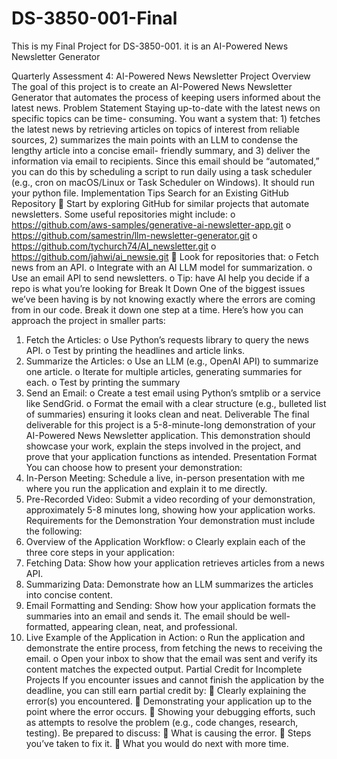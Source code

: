 # DS-3850-001-Final
This is my Final Project for DS-3850-001. it is an AI-Powered News Newsletter Generator

Quarterly Assessment 4:
AI-Powered News Newsletter
Project Overview
The goal of this project is to create an AI-Powered News Newsletter
Generator that automates the process of keeping users informed about the
latest news.
Problem Statement
Staying up-to-date with the latest news on specific topics can be time-
consuming. You want a system that: 1) fetches the latest news by retrieving
articles on topics of interest from reliable sources, 2) summarizes the main
points with an LLM to condense the lengthy article into a concise email-
friendly summary, and 3) deliver the information via email to recipients.
Since this email should be “automated,” you can do this by scheduling a
script to run daily using a task scheduler (e.g., cron on macOS/Linux or Task
Scheduler on Windows). It should run your python file.
Implementation Tips
Search for an Existing GitHub Repository
 Start by exploring GitHub for similar projects that automate
newsletters. Some useful repositories might include:
o https://github.com/aws-samples/generative-ai-newsletter-app.git
o https://github.com/samestrin/llm-newsletter-generator.git
o https://github.com/tychurch74/AI_newsletter.git
o https://github.com/jahwi/ai_newsie.git
 Look for repositories that:
o Fetch news from an API.
o Integrate with an AI LLM model for summarization.
o Use an email API to send newsletters.
o Tip: have AI help you decide if a repo is what you’re looking for
Break It Down
One of the biggest issues we’ve been having is by not knowing exactly where
the errors are coming from in our code. Break it down one step at a time.
Here’s how you can approach the project in smaller parts:
1. Fetch the Articles:
o Use Python’s requests library to query the news API.
o Test by printing the headlines and article links.
2. Summarize the Articles:
o Use an LLM (e.g., OpenAI API) to summarize one article.
o Iterate for multiple articles, generating summaries for each.
o Test by printing the summary
3. Send an Email:
o Create a test email using Python’s smtplib or a service like
SendGrid.
o Format the email with a clear structure (e.g., bulleted list of
summaries) ensuring it looks clean and neat.
Deliverable
The final deliverable for this project is a 5-8-minute-long demonstration of
your AI-Powered News Newsletter application. This demonstration should
showcase your work, explain the steps involved in the project, and prove that
your application functions as intended.
Presentation Format
You can choose how to present your demonstration:
1. In-Person Meeting: Schedule a live, in-person presentation with me
where you run the application and explain it to me directly.
2. Pre-Recorded Video: Submit a video recording of your demonstration,
approximately 5-8 minutes long, showing how your application works.
Requirements for the Demonstration
Your demonstration must include the following:
1. Overview of the Application Workflow:
o Clearly explain each of the three core steps in your application:
1. Fetching Data: Show how your application retrieves articles
from a news API.
2. Summarizing Data: Demonstrate how an LLM summarizes
the articles into concise content.
3. Email Formatting and Sending: Show how your application
formats the summaries into an email and sends it. The
email should be well-formatted, appearing clean, neat, and
professional.
2. Live Example of the Application in Action:
o Run the application and demonstrate the entire process, from
fetching the news to receiving the email.
o Open your inbox to show that the email was sent and verify its
content matches the expected output.
Partial Credit for Incomplete Projects
If you encounter issues and cannot finish the application by the deadline, you
can still earn partial credit by:
 Clearly explaining the error(s) you encountered.
 Demonstrating your application up to the point where the error occurs.
 Showing your debugging efforts, such as attempts to resolve the
problem (e.g., code changes, research, testing).
Be prepared to discuss:
 What is causing the error.
 Steps you’ve taken to fix it.
 What you would do next with more time.